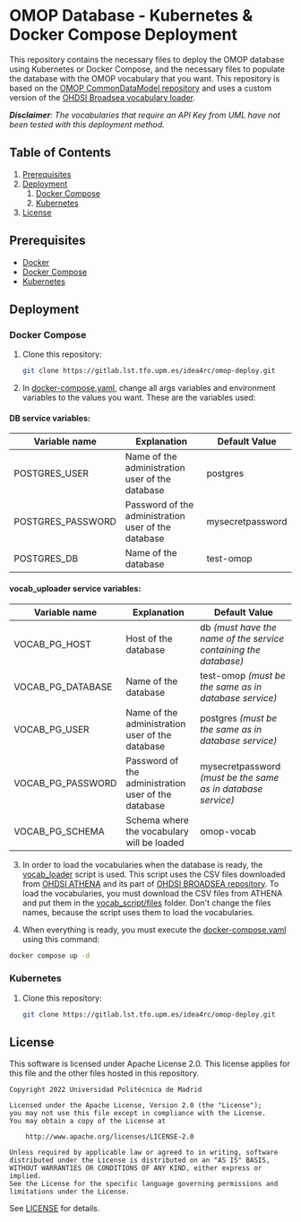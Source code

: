 # OMOP Database - Kubernetes & Docker Compose Deployment

This repository contains the necessary files to deploy the OMOP database using Kubernetes or Docker Compose, and the necessary files to populate the database with the OMOP vocabulary that you want. This repository is based on the [OMOP CommonDataModel repository](https://github.com/OHDSI/CommonDataModel) and uses a custom version of the [OHDSI Broadsea vocabulary loader](https://github.com/OHDSI/Broadsea/tree/main/omop_vocab/scripts).

***Disclaimer**: The vocabularies that require an API Key from UML have not been tested with this deployment method.*

## Table of Contents

1. [Prerequisites](#prerequisites)
2. [Deployment](#deployment)
    1. [Docker Compose](#docker-compose)
    2. [Kubernetes](#kubernetes)
3. [License](#license)

## Prerequisites

- [Docker](https://docs.docker.com/get-docker/)
- [Docker Compose](https://docs.docker.com/compose/install/)
- [Kubernetes](https://kubernetes.io/docs/tasks/tools/install-kubectl/)

## Deployment

### Docker Compose

1. Clone this repository:

    ```bash
    git clone https://gitlab.lst.tfo.upm.es/idea4rc/omop-deploy.git
    ```

2. In [docker-compose.yaml](https://gitlab.lst.tfo.upm.es/idea4rc/omop-deploy/-/blob/main/docker-compose.yaml), change all args variables and environment variables to the values you want. These are the variables used:

#### DB service variables:

| Variable name | Explanation | Default Value |
|--|--|--|
| POSTGRES_USER | Name of the administration user of the database | postgres |
| POSTGRES_PASSWORD | Password of the administration user of the database | mysecretpassword |
| POSTGRES_DB | Name of the database | test-omop |

#### vocab_uploader service variables:

| Variable name | Explanation | Default Value |
|--|--|--|
| VOCAB_PG_HOST | Host of the database | db *(must have the name of the service containing the database)* |
| VOCAB_PG_DATABASE | Name of the database | test-omop *(must be the same as in database service)* |
| VOCAB_PG_USER | Name of the administration user of the database | postgres *(must be the same as in database service)* |
| VOCAB_PG_PASSWORD | Password of the administration user of the database | mysecretpassword *(must be the same as in database service)* |
| VOCAB_PG_SCHEMA | Schema where the vocabulary will be loaded | omop-vocab |

3. In order to load the vocabularies when the database is ready, the [vocab_loader](https://gitlab.lst.tfo.upm.es/idea4rc/omop-deploy/-/blob/main/vocab_script/scripts/vocab_loader.sh) script is used. This script uses the CSV files downloaded from [OHDSI ATHENA](https://athena.ohdsi.org/vocabulary/list) and its part of [OHDSI BROADSEA repository](https://github.com/OHDSI/Broadsea). To load the vocabularies, you must download the CSV files from ATHENA and put them in the [vocab_script/files](https://gitlab.lst.tfo.upm.es/idea4rc/omop-deploy/-/tree/main/vocab_script/files) folder. Don't change the files names, because the script uses them to load the vocabularies.

4. When everything is ready, you must execute the [docker-compose.yaml](https://gitlab.lst.tfo.upm.es/idea4rc/omop-deploy/-/tree/main/docker-compose.yaml) using this command:

```bash
docker compose up -d
```

### Kubernetes

1. Clone this repository:

    ```bash
    git clone https://gitlab.lst.tfo.upm.es/idea4rc/omop-deploy.git
    ```


## License

This software is licensed under Apache License 2.0. This license applies for this file and the other files hosted in this repository.

```
Copyright 2022 Universidad Politécnica de Madrid

Licensed under the Apache License, Version 2.0 (the "License");
you may not use this file except in compliance with the License.
You may obtain a copy of the License at

    http://www.apache.org/licenses/LICENSE-2.0

Unless required by applicable law or agreed to in writing, software
distributed under the License is distributed on an "AS IS" BASIS,
WITHOUT WARRANTIES OR CONDITIONS OF ANY KIND, either express or implied.
See the License for the specific language governing permissions and
limitations under the License.
```

See [LICENSE](https://gitlab.lst.tfo.upm.es/idea4rc/omop-deploy/-/blob/main/LICENSE) for details.